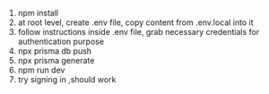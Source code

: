 1. npm install
2. at root level, create .env file, copy content from .env.local into it
3. follow instructions inside .env file, grab necessary credentials for authentication purpose
4. npx prisma db push
5. npx prisma generate
6. npm run dev
7. try signing in ,should work
